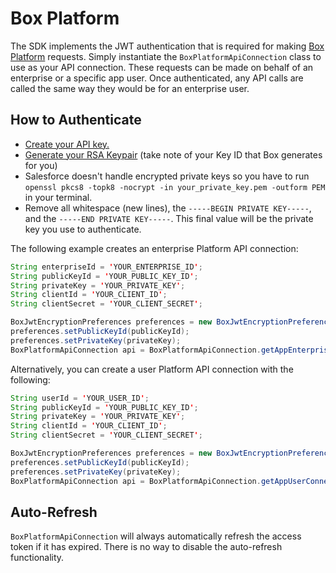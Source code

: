 Box Platform
============

The SDK implements the JWT authentication that is required for making [Box Platform][box-platform]
requests.  Simply instantiate the `BoxPlatformApiConnection` class to 
use as your API connection.
These requests can be made on behalf of an enterprise or a specific
app user.  Once authenticated, any API calls are called the same way they would
be for an enterprise user.

How to Authenticate
-------------------
* [Create your API key.][box-platform]
* [Generate your RSA Keypair][rsa-generation] (take note of your Key ID that Box generates for you)
* Salesforce doesn't handle encrypted private keys so you have to run `openssl pkcs8 -topk8 -nocrypt -in your_private_key.pem -outform PEM` in your terminal.
* Remove all whitespace (new lines), the `-----BEGIN PRIVATE KEY-----`, and the `-----END PRIVATE KEY-----`.  This final value will be the private key you use to authenticate.

The following example creates an enterprise Platform API connection:

```java
String enterpriseId = 'YOUR_ENTERPRISE_ID';
String publicKeyId = 'YOUR_PUBLIC_KEY_ID';
String privateKey = 'YOUR_PRIVATE_KEY';
String clientId = 'YOUR_CLIENT_ID';
String clientSecret = 'YOUR_CLIENT_SECRET';

BoxJwtEncryptionPreferences preferences = new BoxJwtEncryptionPreferences();
preferences.setPublicKeyId(publicKeyId);
preferences.setPrivateKey(privateKey);
BoxPlatformApiConnection api = BoxPlatformApiConnection.getAppEnterpriseConnection(enterpriseId, clientId, clientSecret, preferences);
```


Alternatively, you can create a user Platform API connection with the following:

```java
String userId = 'YOUR_USER_ID';
String publicKeyId = 'YOUR_PUBLIC_KEY_ID';
String privateKey = 'YOUR_PRIVATE_KEY';
String clientId = 'YOUR_CLIENT_ID';
String clientSecret = 'YOUR_CLIENT_SECRET';

BoxJwtEncryptionPreferences preferences = new BoxJwtEncryptionPreferences();
preferences.setPublicKeyId(publicKeyId);
preferences.setPrivateKey(privateKey);
BoxPlatformApiConnection api = BoxPlatformApiConnection.getAppUserConnection(userId, clientId, clientSecret, preferences);
```


Auto-Refresh
------------

`BoxPlatformApiConnection` will always automatically refresh the access token if
it has expired.  There is no way to disable the auto-refresh functionality.



[box-platform]:https://box-content.readme.io/docs/box-platform
[rsa-generation]:https://box-content.readme.io/docs/app-auth